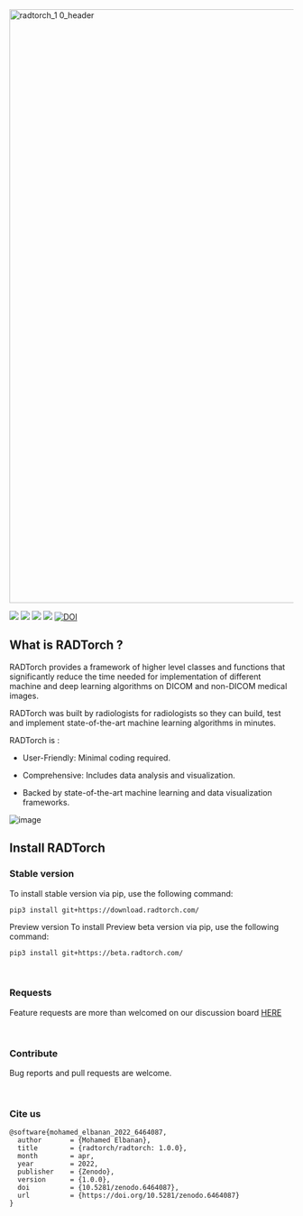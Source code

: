 <img width="1053" alt="radtorch_1 0_header" src="https://user-images.githubusercontent.com/17037319/163655603-d863a52f-3622-4e7f-925d-9635a675180e.png">

![](https://img.shields.io/badge/stable%20version-01.0.0-brightgreen)
![](https://img.shields.io/badge/preview%20version-01.0.0-red)
![](https://img.shields.io/badge/dependencies-up%20to%20date-blue)
![](https://img.shields.io/badge/license-AGPL3.0-inactive)
[![DOI](https://zenodo.org/badge/DOI/10.5281/zenodo.6464087.svg)](https://doi.org/10.5281/zenodo.6464087)



## What is RADTorch ?
<p style='text-align: justify;'>

RADTorch provides a framework of higher level classes and functions that significantly reduce the time needed for implementation of different machine and deep learning algorithms on DICOM and non-DICOM medical images.

RADTorch was built by radiologists for radiologists so they can build, test and implement state-of-the-art machine learning algorithms in minutes.

RADTorch is :

- User-Friendly: Minimal coding required.

- Comprehensive: Includes data analysis and visualization.

- Backed by state-of-the-art machine learning and data visualization frameworks.

</p>


![image](https://user-images.githubusercontent.com/17037319/163655659-bc7744f1-db9a-425a-95c8-202a6322536f.png)


## Install RADTorch
### Stable version
To install stable version via pip, use the following command:

```
pip3 install git+https://download.radtorch.com/
```

Preview version
To install Preview beta version via pip, use the following command:
```
pip3 install git+https://beta.radtorch.com/
```

<br>

### Requests
Feature requests are more than welcomed on our discussion board [HERE](https://github.com/radtorch/radtorch/issues/4#issue-573590182)

<br>


### Contribute
Bug reports and pull requests are welcome.

<br>

### Cite us

```
@software{mohamed_elbanan_2022_6464087,
  author       = {Mohamed Elbanan},
  title        = {radtorch/radtorch: 1.0.0},
  month        = apr,
  year         = 2022,
  publisher    = {Zenodo},
  version      = {1.0.0},
  doi          = {10.5281/zenodo.6464087},
  url          = {https://doi.org/10.5281/zenodo.6464087}
}
```
